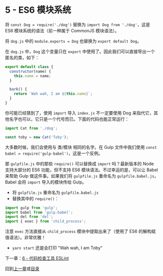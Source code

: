 # 5 - ES6 模块系统

将 `const Dog = require('./dog')` 替换为 `import Dog from './dog'`，这是 ES6 模块系统的语法（前一种属于 CommonJS 模块语法）。

将 `dog.js` 中的  `module.exports = Dog` 也替换为 `export default Dog`。

在 `dog.js` 中，`Dog` 这个变量只在 `export` 中使用了。因此我们可以直接导出一个匿名的类，如下：

```javascript
export default class {
  constructor(name) {
    this.name = name;
  }

  bark() {
    return `Wah wah, I am ${this.name}`;
  }
}
```

你可能已经猜到了，使用 `import`  导入 `index.js` 不一定要使用 Dog 来指代它，其他名字也可以，它只是一个代号而已。下面的代码也能正常运行：

```javascript
import Cat from './dog';

const toby = new Cat('Toby');
```

大多数时候，我们会使用与 类/模块 相同的名字。在 Gulp 文件中我们使用 `const babel = require('gulp-babel')`，这是一个反例。

那 `gulpfile.js` 中的那些 `require()` 可以替换成 `import` 吗？最新版本的 Node 支持大部分的 ES6 功能，但不支持 ES6 模块语法。不过幸运的是，可以让 Babel 来帮助 Gulp 做这件事。如果我们将 `gulpfile.js` 重命名为 `gulpfile.babel.js`，Babel 会将 `import` 导入的模块传给 Gulp。

- 将 `gulpfile.js` 重命名为 `gulpfile.babel.js`
- 替换其中的 `require()`：

```javascript
import gulp from 'gulp';
import babel from 'gulp-babel';
import del from 'del';
import { exec } from 'child_process';
```

注意 `exec` 方法直接从 `child_process` 模块中提取出来了（使用了 ES6 的解构赋值语法）。非常优雅！

- `yarn start` 还是会打印 "Wah wah, I am Toby"

下一章：[6 - 代码检查工具 ESLint](/tutorial/6-eslint)

回到[上一章](/tutorial/4-es6-syntax-class)或[目录](https://github.com/pd4d10/js-stack-from-scratch#目录)
